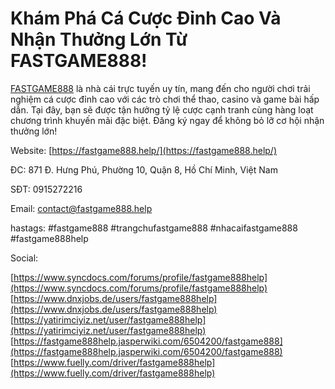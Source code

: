 # Khám Phá Cá Cược Đỉnh Cao Và Nhận Thưởng Lớn Từ FASTGAME888!

[FASTGAME888](https://fastgame888.help/) là nhà cái trực tuyến uy tín, mang đến cho người chơi trải nghiệm cá cược đỉnh cao với các trò chơi thể thao, casino và game bài hấp dẫn. Tại đây, bạn sẽ được tận hưởng tỷ lệ cược cạnh tranh cùng hàng loạt chương trình khuyến mãi đặc biệt. Đăng ký ngay để không bỏ lỡ cơ hội nhận thưởng lớn!  

Website: [https://fastgame888.help/](https://fastgame888.help/)  

ĐC: 871 Đ. Hưng Phú, Phường 10, Quận 8, Hồ Chí Minh, Việt Nam  

SĐT: 0915272216  

Email: contact@fastgame888.help  

hastags: #fastgame888 #trangchufastgame888 #nhacaifastgame888 #fastgame888help  

  

Social:  

  

[https://www.syncdocs.com/forums/profile/fastgame888help](https://www.syncdocs.com/forums/profile/fastgame888help)  
[https://www.dnxjobs.de/users/fastgame888help](https://www.dnxjobs.de/users/fastgame888help)  
[https://yatirimciyiz.net/user/fastgame888help](https://yatirimciyiz.net/user/fastgame888help)  
[https://fastgame888help.jasperwiki.com/6504200/fastgame888](https://fastgame888help.jasperwiki.com/6504200/fastgame888)  
[https://www.fuelly.com/driver/fastgame888help](https://www.fuelly.com/driver/fastgame888help)